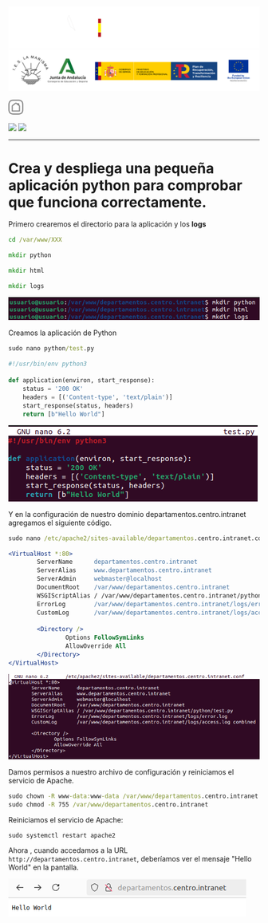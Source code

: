 ![](/.resGen/_bannerD.png#gh-dark-mode-only)
![](/.resGen/_bannerL.png#gh-light-mode-only)

<a href="/Tema1/ServidoresWeb/readme.md"><img src="/.resGen/_back.svg" width="30"></a>

<a href="/md/4.md"><img src="/md/res/_arrow_r.svg" width="30"></a>
<a href="/md/6.md"><img src="/md/res/_arrow.svg" width="30"></a>

---

# Crea y despliega una pequeña aplicación python para comprobar que funciona correctamente.

Primero crearemos el directorio para la aplicación y los **logs**

``` cmd
cd /var/www/XXX
```

``` cmd
mkdir python
```

``` cmd
mkdir html
```

``` cmd
mkdir logs
```

![](img/35.png)

Creamos la aplicación de Python

``` cmd
sudo nano python/test.py
```

``` python
#!/usr/bin/env python3

def application(environ, start_response):
    status = '200 OK'
    headers = [('Content-type', 'text/plain')]
    start_response(status, headers)
    return [b"Hello World"]
```

![](img/37.png)

Y en la configuración de nuestro dominio departamentos.centro.intranet agregamos el siguiente código.

``` cmd
sudo nano /etc/apache2/sites-available/departamentos.centro.intranet.conf
```

``` apache
<VirtualHost *:80>
        ServerName      departamentos.centro.intranet
        ServerAlias     www.departamentos.centro.intranet
        ServerAdmin     webmaster@localhost
        DocumentRoot    /var/www/departamentos.centro.intranet
        WSGIScriptAlias / /var/www/departamentos.centro.intranet/python/test.py
        ErrorLog        /var/www/departamentos.centro.intranet/logs/error.log
        CustomLog       /var/www/departamentos.centro.intranet/logs/access.log combined

        <Directory />
                Options FollowSymLinks
                AllowOverride All
        </Directory>
</VirtualHost>
```

![](img/38.png)

Damos permisos a nuestro archivo de configuración y reiniciamos el servicio de Apache.

```cmd
sudo chown -R www-data:www-data /var/www/departamentos.centro.intranet
sudo chmod -R 755 /var/www/departamentos.centro.intranet
```

Reiniciamos el servicio de Apache:

``` cmd
sudo systemctl restart apache2
```

Ahora , cuando accedamos a la URL `http://departamentos.centro.intranet`, deberíamos ver el mensaje "Hello World" en la pantalla.

![](img/39.png)
